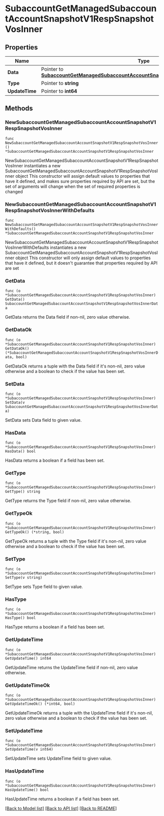 # SubaccountGetManagedSubaccountAccountSnapshotV1RespSnapshotVosInner

## Properties

Name | Type | Description | Notes
------------ | ------------- | ------------- | -------------
**Data** | Pointer to [**SubaccountGetManagedSubaccountAccountSnapshotV1RespSnapshotVosInnerData**](SubaccountGetManagedSubaccountAccountSnapshotV1RespSnapshotVosInnerData.md) |  | [optional] 
**Type** | Pointer to **string** |  | [optional] 
**UpdateTime** | Pointer to **int64** |  | [optional] 

## Methods

### NewSubaccountGetManagedSubaccountAccountSnapshotV1RespSnapshotVosInner

`func NewSubaccountGetManagedSubaccountAccountSnapshotV1RespSnapshotVosInner() *SubaccountGetManagedSubaccountAccountSnapshotV1RespSnapshotVosInner`

NewSubaccountGetManagedSubaccountAccountSnapshotV1RespSnapshotVosInner instantiates a new SubaccountGetManagedSubaccountAccountSnapshotV1RespSnapshotVosInner object
This constructor will assign default values to properties that have it defined,
and makes sure properties required by API are set, but the set of arguments
will change when the set of required properties is changed

### NewSubaccountGetManagedSubaccountAccountSnapshotV1RespSnapshotVosInnerWithDefaults

`func NewSubaccountGetManagedSubaccountAccountSnapshotV1RespSnapshotVosInnerWithDefaults() *SubaccountGetManagedSubaccountAccountSnapshotV1RespSnapshotVosInner`

NewSubaccountGetManagedSubaccountAccountSnapshotV1RespSnapshotVosInnerWithDefaults instantiates a new SubaccountGetManagedSubaccountAccountSnapshotV1RespSnapshotVosInner object
This constructor will only assign default values to properties that have it defined,
but it doesn't guarantee that properties required by API are set

### GetData

`func (o *SubaccountGetManagedSubaccountAccountSnapshotV1RespSnapshotVosInner) GetData() SubaccountGetManagedSubaccountAccountSnapshotV1RespSnapshotVosInnerData`

GetData returns the Data field if non-nil, zero value otherwise.

### GetDataOk

`func (o *SubaccountGetManagedSubaccountAccountSnapshotV1RespSnapshotVosInner) GetDataOk() (*SubaccountGetManagedSubaccountAccountSnapshotV1RespSnapshotVosInnerData, bool)`

GetDataOk returns a tuple with the Data field if it's non-nil, zero value otherwise
and a boolean to check if the value has been set.

### SetData

`func (o *SubaccountGetManagedSubaccountAccountSnapshotV1RespSnapshotVosInner) SetData(v SubaccountGetManagedSubaccountAccountSnapshotV1RespSnapshotVosInnerData)`

SetData sets Data field to given value.

### HasData

`func (o *SubaccountGetManagedSubaccountAccountSnapshotV1RespSnapshotVosInner) HasData() bool`

HasData returns a boolean if a field has been set.

### GetType

`func (o *SubaccountGetManagedSubaccountAccountSnapshotV1RespSnapshotVosInner) GetType() string`

GetType returns the Type field if non-nil, zero value otherwise.

### GetTypeOk

`func (o *SubaccountGetManagedSubaccountAccountSnapshotV1RespSnapshotVosInner) GetTypeOk() (*string, bool)`

GetTypeOk returns a tuple with the Type field if it's non-nil, zero value otherwise
and a boolean to check if the value has been set.

### SetType

`func (o *SubaccountGetManagedSubaccountAccountSnapshotV1RespSnapshotVosInner) SetType(v string)`

SetType sets Type field to given value.

### HasType

`func (o *SubaccountGetManagedSubaccountAccountSnapshotV1RespSnapshotVosInner) HasType() bool`

HasType returns a boolean if a field has been set.

### GetUpdateTime

`func (o *SubaccountGetManagedSubaccountAccountSnapshotV1RespSnapshotVosInner) GetUpdateTime() int64`

GetUpdateTime returns the UpdateTime field if non-nil, zero value otherwise.

### GetUpdateTimeOk

`func (o *SubaccountGetManagedSubaccountAccountSnapshotV1RespSnapshotVosInner) GetUpdateTimeOk() (*int64, bool)`

GetUpdateTimeOk returns a tuple with the UpdateTime field if it's non-nil, zero value otherwise
and a boolean to check if the value has been set.

### SetUpdateTime

`func (o *SubaccountGetManagedSubaccountAccountSnapshotV1RespSnapshotVosInner) SetUpdateTime(v int64)`

SetUpdateTime sets UpdateTime field to given value.

### HasUpdateTime

`func (o *SubaccountGetManagedSubaccountAccountSnapshotV1RespSnapshotVosInner) HasUpdateTime() bool`

HasUpdateTime returns a boolean if a field has been set.


[[Back to Model list]](../README.md#documentation-for-models) [[Back to API list]](../README.md#documentation-for-api-endpoints) [[Back to README]](../README.md)


